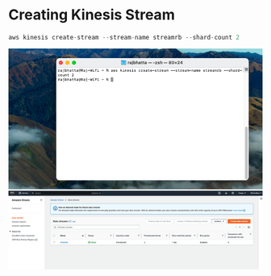 # Creating Kinesis Stream #
```js
aws kinesis create-stream --stream-name streamrb --shard-count 2
```

<img src="img/1.png"/>
<img src="img/2.png"/>
